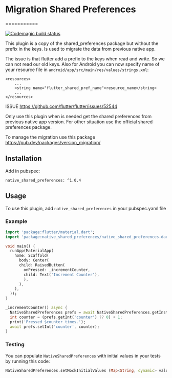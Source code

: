 # Migration Shared Preferences
===========

[![Codemagic build status](https://api.codemagic.io/apps/5e725e3a4ee7f400125dc26f/5e725e3a4ee7f400125dc26e/status_badge.svg)](https://codemagic.io/apps/5e725e3a4ee7f400125dc26f/5e725e3a4ee7f400125dc26e/latest_build)

This plugin is a copy of the shared_preferences package but without the prefix in the keys. Is used to migrate the data from previous native app.

The issue is that flutter add a prefix to the keys when read and write. So we can not read our old keys.
Also for Android you can now specify name of your resource file in `android/app/src/main/res/values/strings.xml`:

```
<resources>
    ...
    <string name="flutter_shared_pref_name">resource_name</string>
    ...
</resources>

```

ISSUE
https://github.com/flutter/flutter/issues/52544

Only use this plugin when is needed get the shared preferences from previous native app version. For other situation use the official shared preferences package.

To manage the migration use this package https://pub.dev/packages/version_migration/


## Installation

Add in pubspec:

```
native_shared_preferences: ^1.0.4
```

## Usage
To use this plugin, add `native_shared_preferences` in your pubspec.yaml file

### Example

``` dart
import 'package:flutter/material.dart';
import 'package:native_shared_preferences/native_shared_preferences.dart';

void main() {
  runApp(MaterialApp(
    home: Scaffold(
      body: Center(
      child: RaisedButton(
        onPressed: _incrementCounter,
        child: Text('Increment Counter'),
        ),
      ),
    ),
  ));
}

_incrementCounter() async {
  NativeSharedPreferences prefs = await NativeSharedPreferences.getInstance();
  int counter = (prefs.getInt('counter') ?? 0) + 1;
  print('Pressed $counter times.');
  await prefs.setInt('counter', counter);
}
```

### Testing

You can populate `NativeSharedPreferences` with initial values in your tests by running this code:

```dart
NativeSharedPreferences.setMockInitialValues (Map<String, dynamic> values);
```